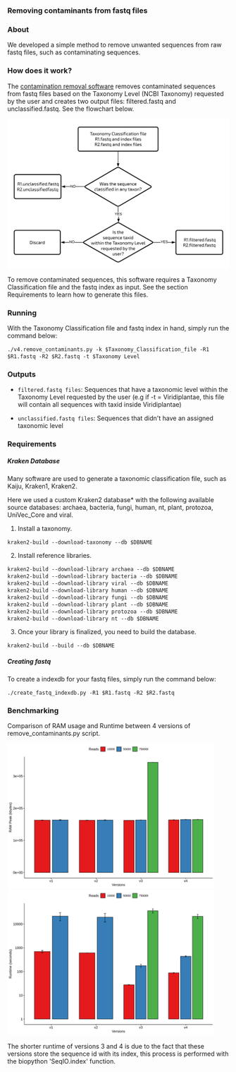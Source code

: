### Removing contaminants from fastq files

### About 

We developed a simple method to remove unwanted sequences from raw fastq files, such as contaminating sequences.

### How does it work?

The [contamination removal software](https://github.com/labbces/SCPT/blob/master/contaminationRemoval/scripts/v4.remove_contaminants.py) removes contaminated sequences from fastq files based on the Taxonomy Level (NCBI Taxonomy) requested by the user and creates two output files: filtered.fastq and unclassified.fastq. See the flowchart below.

<img src="https://github.com/labbces/SCPT/blob/master/images/contaminationRemoval%20flowchart.png" alt="contamination flowchart" width="650"/>

To remove contaminated sequences, this software requires a Taxonomy Classification file and the fastq index as input. See the section Requirements to learn how to generate this files. 

### Running

With the Taxonomy Classification file and fastq index in hand, simply run the command below:
```
./v4.remove_contaminants.py -k $Taxonomy_Classification_file -R1 $R1.fastq -R2 $R2.fastq -t $Taxonomy Level
```

### Outputs

* `filtered.fastq files`: Sequences that have a taxonomic level within the Taxonomy Level requested by the user (e.g if -t = Viridiplantae, this file will contain all sequences with taxid inside Viridiplantae) 

* `unclassified.fastq files`: Sequences that didn't have an assigned taxonomic level

### Requirements

##### Kraken Database

Many software are used to generate a taxonomic classification file, such as Kaiju, Kraken1, Kraken2. 

Here we used a custom Kraken2 database* with the following available source databases: archaea, bacteria, fungi, human, nt, plant, protozoa, UniVec_Core and viral.

1. Install a taxonomy.
```
kraken2-build --download-taxonomy --db $DBNAME
```

2. Install reference libraries. 
```
kraken2-build --download-library archaea --db $DBNAME
kraken2-build --download-library bacteria --db $DBNAME
kraken2-build --download-library viral --db $DBNAME 
kraken2-build --download-library human --db $DBNAME 
kraken2-build --download-library fungi --db $DBNAME 
kraken2-build --download-library plant --db $DBNAME 
kraken2-build --download-library protozoa --db $DBNAME 
kraken2-build --download-library nt --db $DBNAME
```

3. Once your library is finalized, you need to build the database. 
```
kraken2-build --build --db $DBNAME
```

##### Creating fastq 
To create a indexdb for your fastq files, simply run the command below:
```
./create_fastq_indexdb.py -R1 $R1.fastq -R2 $R2.fastq 
```

### Benchmarking
Comparison of RAM usage and Runtime between 4 versions of remove_contaminants.py script. 

<p float="left">
  <img src="https://github.com/labbces/SCPT/blob/master/images/RAM_usage.png" alt="RAM usage" width="470" />
  <img src="https://github.com/labbces/SCPT/blob/master/images/runtime.png" alt="Runtime" width="470" />
</p>  

The shorter runtime of versions 3 and 4 is due to the fact that these versions store the sequence id with its index, this process is performed with the biopython 'SeqIO.index' function.


